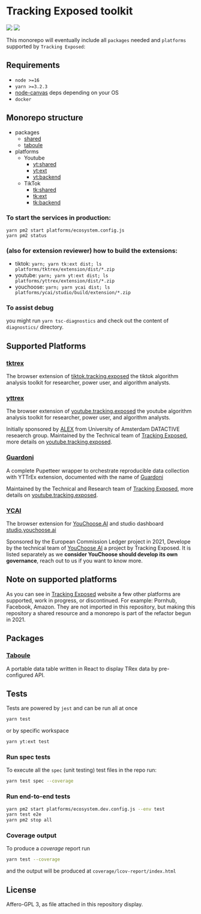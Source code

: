 # Tracking Exposed toolkit

![](https://github.com/tracking-exposed/trex/actions/workflows/master_release.yml/badge.svg)
![](https://img.shields.io/github/v/release/tracking-exposed/trex)

This monorepo will eventually include all `packages` needed and `platforms` supported by `Tracking Exposed`:

## Requirements

- `node >=16`
- `yarn >=3.2.3`
- [node-canvas](https://github.com/Automattic/node-canvas) deps depending on your OS
- `docker`

## Monorepo structure

- packages
  - [shared](./packages/shared/README.md)
  - [taboule](./packages/taboule/README.md)
- platforms
  - Youtube
    - [yt:shared](./platforms/yttrex/shared/README.md)
    - [yt:ext](./platforms/yttrex/extension/README.md)
    - [yt:backend](./platforms/yttrex/backend/README.md)
  - TikTok
    - [tk:shared](./platforms/tktrex/shared/README.md)
    - [tk:ext](./platforms/tktrex/extension/README.md)
    - [tk:backend](./platforms/tktrex/backend/README.md)

### To start the services in production:

```
yarn pm2 start platforms/ecosystem.config.js
yarn pm2 status
```

### (also for extension reviewer) how to build the extensions:

- tiktok: `yarn; yarn tk:ext dist; ls platforms/tktrex/extension/dist/*.zip`
- youtube: `yarn; yarn yt:ext dist; ls platforms/yttrex/extension/dist/*.zip`
- youchoose: `yarn; yarn ycai dist; ls platforms/ycai/studio/build/extension/*.zip`

### To assist debug

you might run `yarn tsc-diagnostics` and check out the content of `diagnostics/` directory.

## Supported Platforms

### [tktrex](./platforms/tktrex)

The browser extension of [tiktok.tracking.exposed](https://tiktok.tracking.exposed) the tiktok algorithm analysis toolkit for researcher, power user, and algorithm analysts.

### [yttrex](./platforms/yttrex)

The browser extension of [youtube.tracking.exposed](https://youtube.tracking.exposed) the youtube algorithm analysis toolkit for researcher, power user, and algorithm analysts.

Initially sponsored by [ALEX](https://algorithms.exposed) from University of Amsterdam DATACTIVE reseaerch group.
Maintained by the Technical team of [Tracking Exposed](https://tracking.exposed), more details on [youtube.tracking.exposed](https://youtube.tracking.exposed).

### [Guardoni](./platforms/guardoni/)

A complete Pupetteer wrapper to orchestrate reproducible data collection with YTTrEx extension, documented with the name of [Guardoni](https://youtube.tracking.exposed/guardoni)

Maintained by the Technical and Research team of [Tracking Exposed](https://tracking.exposed), more details on [youtube.tracking.exposed](https://youtube.tracking.exposed).

### [YCAI](./platforms/ycai/studio/)

The browser extension for [YouChoose.AI](https://youchoose.ai) and studio dashboard [studio.youchoose.ai](https://studio.youchoose.ai)

Sponsored by the European Commission Ledger project in 2021, Develope by the technical team of [YouChoose AI](https://youchoose.ai) a project by Tracking Exposed. It is listed separately as we **consider YouChoose should develop its own governance**, reach out to us if you want to know more.

## Note on supported platforms

As you can see in [Tracking Exposed](https://tracking.exposed) website a few other platforms are supported, work in progress, or discontinued. For example: Pornhub, Facebook, Amazon. They are not imported in this repository, but making this repository a shared resource and a monorepo is part of the refactor begun in 2021.

## Packages

### [Taboule](./packages/taboule/)

A portable data table written in React to display TRex data by pre-configured API.

## Tests

Tests are powered by `jest` and can be run all at once

```bash
yarn test
```

or by specific workspace

```bash
yarn yt:ext test
```

### Run spec tests

To execute all the `spec` (unit testing) test files in the repo run:

```bash
yarn test spec --coverage
```

### Run end-to-end tests

```bash
yarn pm2 start platforms/ecosystem.dev.config.js --env test
yarn test e2e
yarn pm2 stop all
```

### Coverage output

To produce a _coverage_ report run

```bash
yarn test --coverage
```

and the output will be produced at `coverage/lcov-report/index.html`

## License

Affero-GPL 3, as file attached in this repository display.

